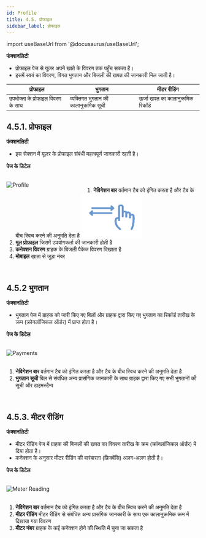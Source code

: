 ```yaml
---
id: Profile
title: 4.5. प्रोफाइल
sidebar_label: प्रोफाइल
---
```


import useBaseUrl from '@docusaurus/useBaseUrl';

**फंक्शनलिटी**
* प्रोफाइल पेज से यूज़र अपने खाते के विवरण तक पहुँच सकता है।
* इसमें स्वयं का विवरण, विगत भुगतान और बिजली की खपत की जानकारी मिल जाती है।

| प्रोफाइल | भुगतान | मीटर रीडिंग |
|---|---|---|
| उपभोक्ता के प्रोफाइल विवरण के साथ | व्यक्तिगत भुगतान की कालानुक्रमिक सूची | ऊर्जा खपत का कालानुक्रमिक रिकॉर्ड |


## 4.5.1. प्रोफाइल
**फंक्शनलिटी**
* इस सेक्शन में यूज़र के प्रोफाइल संबंधी महत्वपूर्ण जानकारी रहती है।

**पेज के डिटेल**

<br clear="right"/>
<img align="left" src={useBaseUrl("img/scrnshts/4.5.1_Profile.png")} alt="Profile" width="45%"/>

1.  **नेविगेशन बार** वर्तमान टैब को इंगित करता है और टैब के बीच स्विच करने की अनुमति देता है
![Left Right Nav](/img/scrnshts/App_LeftRightNav.png)
2.  **मूल प्रोफ़ाइल** जिसमें उपयोगकर्ता की जानकारी होती है
3.  **कनेक्शन विवरण** ग्राहक के बिजली पैकेज विवरण दिखाता है
4.  **मोबाइल** खाता से जुड़ा नंबर

<br clear="both"/>


<!-- ![Profile](./assets/4.10_Profile.png) -->


## 4.5.2 भुगतान
**फंक्शनलिटी**
* भुगतान पेज में ग्राहक को जारी किए गए बिलों और ग्राहक द्वारा किए गए भुगतान का रिकॉर्ड तारीख के क्रम (क्रोनलॉजिकल ऑर्डर) में प्राप्त होता है।

**पेज के डिटेल**

<br clear="right"/>
<img align="left" src={useBaseUrl("img/scrnshts/4.5.2_Payment.png")} alt="Payments" width="45%"/>
<br></br>

1.  **नेविगेशन बार** वर्तमान टैब को इंगित करता है और टैब के बीच स्विच करने की अनुमति देता है
2.  **भुगतान सूची** बिल से संबंधित अन्य प्रासंगिक जानकारी के साथ ग्राहक द्वारा किए गए सभी भुगतानों की सूची और टाइमस्टैम्प

<br clear="both"/>


<!-- ![Payments](./assets/4.11_Payments.png) -->


## 4.5.3. मीटर रीडिंग
**फंक्शनलिटी**
* मीटर रीडिंग पेज में ग्राहक की बिजली की खपत का विवरण तारीख के क्रम (क्रॉनलॉजिकल ऑर्डर) में दिया होता है।
* कनेक्शन के अनुसार मीटर रीडिंग की बारंबारता (फ्रिक्वेंसि) अलग-अलग होती है।

**पेज के डिटेल**

<br clear="right"/>
<img align="left" src={useBaseUrl("img/scrnshts/4.5.3_MeterReading.png")} alt="Meter Reading" width="45%"/>
<br></br>

1.  **नेविगेशन बार** वर्तमान टैब को इंगित करता है और टैब के बीच स्विच करने की अनुमति देता है
2.  **मीटर रीडिंग** मीटर रीडिंग से संबंधित अन्य प्रासंगिक जानकारी के साथ एक कालानुक्रमिक क्रम में दिखाया गया विवरण
3.  **मीटर नंबर** ग्राहक के कई कनेक्शन होने की स्थिति में चुना जा सकता है

<br clear="both"/>

<!-- ![Meter Reading](./assets/4.12_MeterReading.png) -->

